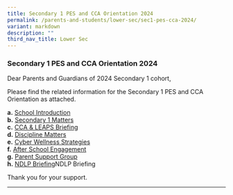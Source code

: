 ```yaml
---
title: Secondary 1 PES and CCA Orientation 2024
permalink: /parents-and-students/lower-sec/sec1-pes-cca-2024/
variant: markdown
description: ""
third_nav_title: Lower Sec
---
```

### Secondary 1 PES and CCA Orientation 2024

Dear Parents and Guardians of 2024 Secondary 1 cohort,

Please find the related information for the Secondary 1 PES and CCA Orientation as attached.

**a.**	[School Introduction](/files/Parents%20and%20Students/Lower%20Sec/02_School_Introduction_for_PES_session_VP1.pdf)<br>
**b.**	[Secondary 1 Matters](/files/Parents%20and%20Students/Lower%20Sec/03_Sec_1_Matters__2024_Sec_1_PES_and_CCA_Orientation_.pdf)<br>
**c.**	[CCA &amp; LEAPS Briefing](/files/Parents%20and%20Students/Lower%20Sec/04_2024_Sec_1_PES_CCA.pdf)<br>
**d.**	[Discipline Matters](/files/Parents%20and%20Students/Lower%20Sec/05_2024_Sec_1_PES_SM_Briefing.pdf)<br>
**e.**	[Cyber Wellness Strategies](/files/Parents%20and%20Students/Lower%20Sec/06_Cyberwellness_Strategies_Sec_1_PES_2024_V2.pdf)<br>
**f.**	[After School Engagement](/files/Parents%20and%20Students/Lower%20Sec/07_PES_2024__Orion_StaRs_Parent_Briefing.pdf)<br>
**g.**	[Parent Support Group](/files/Parents%20and%20Students/Lower%20Sec/08_Parent_Support_Group__2024_Sec_1_PES_and_CCA_Orientation_.pdf)<br>
**h.**	[NDLP Briefing](/files/Parents%20and%20Students/Lower%20Sec/09_NDLP_Parents__Engagement_Slides___19_Jan_2024.pdf)NDLP Briefing<br>

Thank you for your support.


<hr>